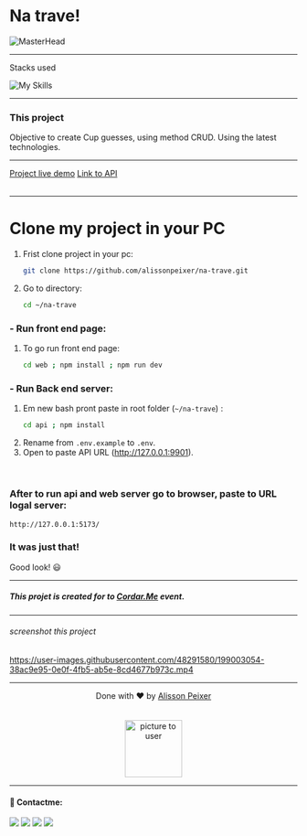 # Na trave!

![MasterHead](https://media.discordapp.net/attachments/902734948270759937/1022928123932713110/Frame_1.png)

---

Stacks used<br>

![My Skills](https://skillicons.dev/icons?i=react,nodejs,tailwindcss,typescript)

---
### This project

Objective to create Cup guesses, using method CRUD. Using the latest technologies.

---
[Project live demo](https://na-trave.vercel.app/)
[Link to API](https://github.com/alissonpeixer/na-trave-api)
<br><br>

---
# Clone my project in your PC

1. Frist clone project in your pc:
    ```bash
    git clone https://github.com/alissonpeixer/na-trave.git
    ```
2.  Go to directory:
    ```bash
    cd ~/na-trave
    ```
### - Run front end page:
1.  To go run front end page:
    ```bash
    cd web ; npm install ; npm run dev
    ```
### - Run Back end server:
1.  Em new bash pront paste in root folder (``~/na-trave``) :
    ```bash
    cd api ; npm install
    ```
2. Rename from `.env.example` to `.env`.
3. Open to paste API URL (http://127.0.0.1:9901).

</br>

### After to run api and web server go to browser, paste to URL logal server:
    http://127.0.0.1:5173/

### It was just that!
Good look! 😃

---

##### This projet is created for to [Cordar.Me](https://codar.me/) event.
---
###### screenshot this project
<!-- ![image]() -->


https://user-images.githubusercontent.com/48291580/199003054-38ac9e95-0e0f-4fb5-ab5e-8cd4677b973c.mp4



---


<p align="center">
    <span class="copyright">Done with ❤️ by <a href="https://github.com/alissonpeixer">Alisson Peixer</a></span>
    <br><br><br>
   <img src="https://avatars.githubusercontent.com/u/48291580" width="100px" alt="picture to user">
</p>


---

#### 📨 Contactme:
[<img src="https://img.shields.io/badge/website-%234285F4.svg?&style=for-the-badge&logo=safari&logoColor=white" />](https://alissonpeixer.github.io)
[<img src="https://img.shields.io/badge/alizof%236011-%237289DA.svg?&style=for-the-badge&logo=discord&logoColor=white" />](https://discord.com/)
[<img src="https://img.shields.io/badge/telegram-%232CA5E0.svg?&style=for-the-badge&logo=telegram&logoColor=white" />](https://t.me/alissonpeixer)
[<img src="https://img.shields.io/badge/mail-%23D14836.svg?&style=for-the-badge&logo=gmail&logoColor=white" />](mailto:alissonpeixer4@gmail.com)



